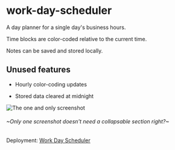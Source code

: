 # work-day-scheduler

A day planner for a single day's business hours.

Time blocks are color-coded relative to the current time.

Notes can be saved and stored locally.

## Unused features

- Hourly color-coding updates

- Stored data cleared at midnight

![The one and only screenshot](./assets/images/screenshot1.png)

###### ~Only one screenshot doesn't need a collapsable section right?~

Deployment: [Work Day Scheduler](https://ducktrshessami.github.io/work-day-scheduler/)
